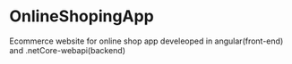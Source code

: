 # OnlineShopingApp
Ecommerce website for online shop app develeoped in angular(front-end) and .netCore-webapi(backend)
